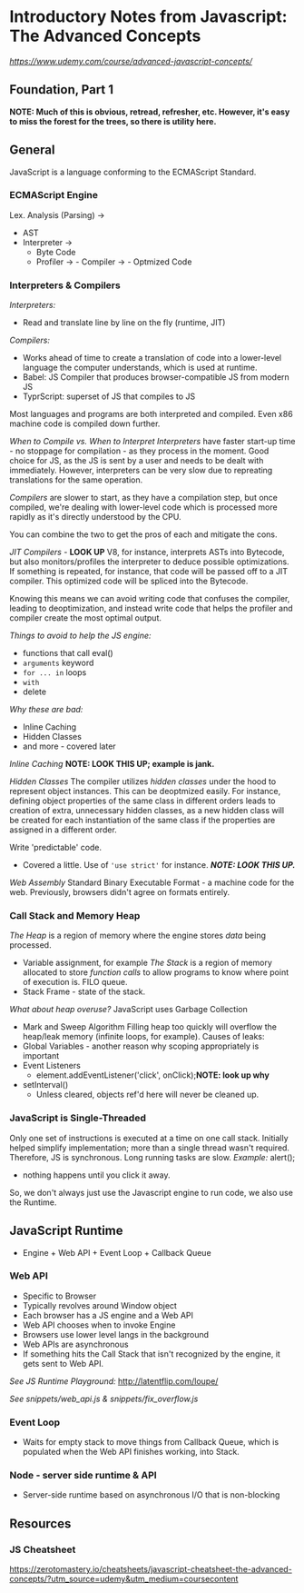 # Introductory Notes from Javascript: The Advanced Concepts
 *https://www.udemy.com/course/advanced-javascript-concepts/*

## Foundation, Part 1
**NOTE: Much of this is obvious, retread, refresher, etc. However, it's easy to miss the forest for the trees, so there is utility here.**

## General
JavaScript is a language conforming to the ECMAScript Standard.

### ECMAScript Engine
Lex. Analysis (Parsing) ->
- AST
- Interpreter ->
    - Byte Code
    - Profiler ->
          - Compiler ->
             - Optmized Code

### Interpreters & Compilers
*Interpreters:*
- Read and translate line by line on the fly (runtime, JIT)

*Compilers:*
- Works ahead of time to create a translation of code into a lower-level language the computer understands, which is used at runtime.
- Babel: JS Compiler that produces browser-compatible JS from modern JS
- TyprScript: superset of JS that compiles to JS

Most languages and programs are both interpreted and compiled. Even x86 machine code is compiled down further.

*When to Compile vs. When to Interpret*
*Interpreters* have faster start-up time - no stoppage for compilation - as they process in the moment.
Good choice for JS, as the JS is sent by a user and needs to be dealt with immediately.
However, interpreters can be very slow due to repreating translations for the same operation.

*Compilers* are slower to start, as they have a compilation step, but once compiled, we're dealing with lower-level code which is processed more rapidly as it's directly understood by the CPU.

You can combine the two to get the pros of each and mitigate the cons.

*JIT Compilers* - **LOOK UP**
V8, for instance, interprets ASTs into Bytecode, but also monitors/profiles the interpreter to deduce possible optimizations. If something is repeated, for instance, that code will be passed off to a JIT compiler. This optimized code will be spliced into the Bytecode.

Knowing this means we can avoid writing code that confuses the compiler, leading to deoptimization, and instead write code that helps the profiler and compiler create the most optimal output.

*Things to avoid to help the JS engine:*
  - functions that call eval()
  - `arguments` keyword
  - `for ... in` loops
  - `with`
  - delete

*Why these are bad:*
  - Inline Caching
  - Hidden Classes
  - and more - covered later

*Inline Caching*
**NOTE: LOOK THIS UP; example is jank.**

*Hidden Classes*
The compiler utilizes *hidden classes* under the hood to represent object instances.
This can be deoptmized easily. For instance, defining object properties of the same class in different orders leads to creation of extra, unnecessary hidden classes, as a new hidden class will be created for each instantiation of the same class if the properties are assigned in a different order.

Write 'predictable' code.
- Covered a little. Use of `'use strict'` for instance.
***NOTE: LOOK THIS UP.***

*Web Assembly*
Standard Binary Executable Format - a machine code for the web. Previously, browsers didn't agree on formats entirely.

### Call Stack and Memory Heap
*The Heap* is a region of memory where the engine stores *data* being processed.
- Variable assignment, for example
*The Stack* is a region of memory allocated to store *function calls* to allow programs to know where point of execution is. FILO queue.
- Stack Frame - state of the stack.

*What about heap overuse?*
JavaScript uses Garbage Collection
- Mark and Sweep Algorithm
Filling heap too quickly will overflow the heap/leak memory (infinite loops, for example).
Causes of leaks:
- Global Variables - another reason why scoping appropriately is important
- Event Listeners
  - element.addEventListener('click', onClick);**NOTE: look up why**
- setInterval()
  - Unless cleared, objects ref'd here will never be cleaned up.

### JavaScript is Single-Threaded
Only one set of instructions is executed at a time on one call stack.
Initially helped simplify implementation; more than a single thread wasn't required.
Therefore, JS is synchronous. Long running tasks are slow.
*Example:* alert();
- nothing happens until you click it away.

So, we don't always just use the Javascript engine to run code, we also use the Runtime.

## JavaScript Runtime
- Engine + Web API + Event Loop + Callback Queue

### Web API
- Specific to Browser
- Typically revolves around Window object
- Each browser has a JS engine and a Web API
- Web API chooses when to invoke Engine
- Browsers use lower level langs in the background
- Web APIs are asynchronous
- If something hits the Call Stack that isn't recognized by the engine, it gets sent to Web API.

*See JS Runtime Playground:*
http://latentflip.com/loupe/

*See snippets/web_api.js & snippets/fix_overflow.js*

### Event Loop
- Waits for empty stack to move things from Callback Queue, which is populated when the Web API finishes working, into Stack.

### Node - server side runtime & API
- Server-side runtime based on asynchronous I/O that is non-blocking

## Resources
### JS Cheatsheet
https://zerotomastery.io/cheatsheets/javascript-cheatsheet-the-advanced-concepts/?utm_source=udemy&utm_medium=coursecontent
